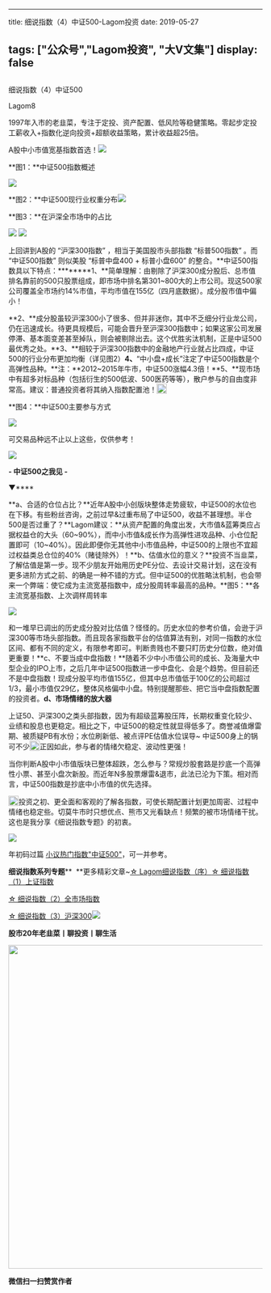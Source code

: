 
---
title:   细说指数（4）中证500-Lagom投资
date: 2019-05-27

tags: ["公众号","Lagom投资", "大V文集"]
display: false
---


## 



细说指数（4）中证500




Lagom8




1997年入市的老韭菜，专注于定投、资产配置、低风险等稳健策略。零起步定投工薪收入+指数化逆向投资+超额收益策略，累计收益超25倍。


A股中小市值宽基指数首选！<img src="https://mmbiz.qpic.cn/mmbiz_png/ZB4WjgjLjJW3KtDibicU3BB1HNQ9lDS2M5oGRnchkNPRzYsc0Ua6CIu7rZH3vAficcBEPYHU9ZTPqkic1sicT8CaxQQ/640?wx_fmt=png" data-type="png" class="" data-ratio="0.05776173285198556" data-w="554"/>

**图1：**中证500指数概述

<img class="rich_pages" data-ratio="1.1941391941391941" data-s="300,640" src="https://mmbiz.qpic.cn/mmbiz_png/ZB4WjgjLjJUYVTEYYSiav2hQQkfTgiciaqtFJabSSonAqUSUlvmvvusVwQZeUJkpx9faFrURpD00GEmBYECIlNlUQ/640?wx_fmt=png" data-type="png" data-w="546" style=""/>

**图2：**中证500现行业权重分布<img class="rich_pages" data-ratio="0.6996124031007752" data-s="300,640" src="https://mmbiz.qpic.cn/mmbiz_png/ZB4WjgjLjJUYVTEYYSiav2hQQkfTgiciaqtMFCxDEFDKwh51D4cfZyLWhSnmT3DgvxyyiaSQFNXN3mWB4vGocV3MPw/640?wx_fmt=png" data-type="png" data-w="516" style="text-align: center;"/>

**图3：**在沪深全市场中的占比

<img class="rich_pages" data-ratio="0.6554878048780488" data-s="300,640" src="https://mmbiz.qpic.cn/mmbiz_png/ZB4WjgjLjJUYVTEYYSiav2hQQkfTgiciaqtgvSiavHQNp5QL204boofRMABYCBmGkap6PAQjCL6iahcdQxNsjibS6dSw/640?wx_fmt=png" data-type="png" data-w="656" style=""/>

<img src="https://mmbiz.qpic.cn/mmbiz_png/ZB4WjgjLjJW3KtDibicU3BB1HNQ9lDS2M5oGRnchkNPRzYsc0Ua6CIu7rZH3vAficcBEPYHU9ZTPqkic1sicT8CaxQQ/640?wx_fmt=png" data-type="png" class="" data-ratio="0.05776173285198556" data-w="554"/>

上回讲到A股的 “沪深300指数” ，相当于美国股市头部指数 “标普500指数” 。而 “中证500指数” 则似美股 “标普中盘400 + 标普小盘600” 的整合。**中证500指数具以下特点：********1、**简单理解：由剔除了沪深300成分股后、总市值排名靠前的500只股票组成，即市场中排名第301~800大的上市公司。现这500家公司覆盖全市场约14%市值，平均市值在155亿（四月底数据）。成分股市值中偏小！



**2、**成分股虽较沪深300小了很多、但并非迷你，其中不乏细分行业龙公司，仍在迅速成长。待更具规模后，可能会晋升至沪深300指数中；如果这家公司发展停滞、基本面变差甚至掉队，则会被剔除出去。这个优胜劣汰机制，正是中证500最优秀之处。**3、**相较于沪深300指数中的金融地产行业就占比四成，中证500的行业分布更加均衡（详见图2）**4、**“中小盘+成长”注定了中证500指数是个高弹性品种。**注：**2012~2015年牛市，中证500涨幅4.3倍！**5、**现市场中有超多对标品种（包括衍生的500低波、500医药等等），散户参与的自由度非常高。建议：普通投资者将其纳入指数配置池！<img src="https://res.wx.qq.com/mpres/htmledition/images/icon/common/emotion_panel/smiley/smiley_79.png" data-ratio="1" data-w="20" style="display:inline-block;width:20px;vertical-align:text-bottom;"/>

**图4：**中证500主要参与方式

<img class="rich_pages" data-ratio="1.9625668449197862" data-s="300,640" src="https://mmbiz.qpic.cn/mmbiz_png/ZB4WjgjLjJUYVTEYYSiav2hQQkfTgiciaqtwj0QsE1pMic1VRjceS82aFsBonONXSrbiaVLX96arm3XZlatNLQ9En9w/640?wx_fmt=png" data-type="png" data-w="374" style=""/>

可交易品种远不止以上这些，仅供参考！

<img src="https://mmbiz.qpic.cn/mmbiz_png/ZB4WjgjLjJW3KtDibicU3BB1HNQ9lDS2M5oGRnchkNPRzYsc0Ua6CIu7rZH3vAficcBEPYHU9ZTPqkic1sicT8CaxQQ/640?wx_fmt=png" data-type="png" class="" data-ratio="0.05776173285198556" data-w="554" style="white-space: normal;"/>

**- 中证500之我见 -**

▼****

**a、合适的仓位占比？**近年A股中小创版块整体走势疲软，中证500的水位也在下移。有些粉丝咨询，之前过早&amp;过重布局了中证500，收益不甚理想。半仓500是否过重了？**Lagom建议：**从资产配置的角度出发，大市值&amp;蓝筹类应占据权益仓的大头（60~90%），而中小市值&amp;成长作为高弹性进攻品种、小仓位配置即可（10~40%）。因此即便你无其他中小市值品种，中证500的上限也不宜超过权益类总仓位的40%（赌徒除外）！**b、估值水位的意义？**投资不当韭菜，了解估值是第一步。现不少朋友开始用历史PE分位、去设计交易计划，这在没有更多进阶方式之前、的确是一种不错的方式。但中证500的优胜略汰机制，也会带来一个弊端：使它成为主流宽基指数中，成分股周转率最高的品种。**图5：**各主流宽基指数、上次调样周转率

<img class="rich_pages" data-ratio="0.3568281938325991" data-s="300,640" src="https://mmbiz.qpic.cn/mmbiz_png/ZB4WjgjLjJUYVTEYYSiav2hQQkfTgiciaqtd2ibHyZuTgoTGDj86YjPHbrInC5Zk0VWGmUwYwZnglULlp0dvmNWMnA/640?wx_fmt=png" data-type="png" data-w="454" style=""/>

和一堆早已调出的历史成分股对比估值？怪怪的。历史水位的参考价值，会逊于沪深300等市场头部指数。而且现各家指数平台的估值算法有别，对同一指数的水位区间、都有不同的定义，有限参考即可。判断贵贱也不要只盯历史分位数，绝对值更重要！**c、不要当成中盘指数！**随着不少中小市值公司的成长、及海量大中型企业的IPO上市，之后几年中证500指数进一步中盘化、会是个趋势。但目前还不是中盘指数！现成分股平均市值155亿，但其中总市值低于100亿的公司超过1/3，最小市值仅29亿，整体风格偏中小盘。特别提醒那些、把它当中盘指数配置的投资者。**d、市场情绪的放大器**

上证50、沪深300之类头部指数，因为有超级蓝筹股压阵，长期权重变化较少、业绩和股息也更稳定。相比之下，中证500的稳定性就显得低多了。商誉减值爆雷期、被质疑PB有水份；水位刷新低、被点评PE估值水位误导~ 中证500身上的锅可不少<img src="https://res.wx.qq.com/mpres/htmledition/images/icon/common/emotion_panel/smiley/smiley_4.png" data-ratio="1" data-w="20" style="display: inline-block;width: 20px;vertical-align: text-bottom;"/>正因如此，参与者的情绪欠稳定、波动性更强！

当你判断A股中小市值版块已整体超跌，怎么参与？常规炒股套路是抄底一个高弹性小票、甚至小盘次新股。而近年N多股票爆雷&amp;退市，此法已沦为下策。相对而言，中证500指数是抄底中小市值的优先选择。



<img src="https://res.wx.qq.com/mpres/htmledition/images/icon/common/emotion_panel/smiley/smiley_66.png" data-ratio="1" data-w="20" style="display:inline-block;width:20px;vertical-align:text-bottom;"/>投资之初、更全面和客观的了解各指数，可使长期配置计划更加周密、过程中情绪也稳定些。切莫牛市时只想优点、熊市又光看缺点！频繁的被市场情绪干扰。这也是我分享《细说指数专题》的初衷。

<img class="rich_pages" data-copyright="0" data-ratio="0.6659574468085107" data-s="300,640" src="https://mmbiz.qpic.cn/mmbiz_jpg/ZB4WjgjLjJX6qX4LCex0j47FvlrVXNLUJHh5nGX7kjyibDl4SIL5AxibC0iblKwgLicpxdMHxgyXNs8X3icogMq8Pww/640?wx_fmt=jpeg" data-type="jpeg" data-w="940" style=""/>

年初码过篇&nbsp;[小议热门指数"中证500"](http://mp.weixin.qq.com/s?__biz=MzI3MDQ2NjY2Mw==&amp;mid=2247484090&amp;idx=1&amp;sn=305eef8f1c568962296f215328e0656a&amp;chksm=ead1e9b2dda660a4b4495ea4897b13a98ec834e41b2075b88b0ca9fea7268eb35956de693d8f&amp;scene=21#wechat_redirect)，可一并参考。



**细说指数系列专题****&nbsp;&nbsp;**更多精彩文章~[☆ Lagom细说指数（序）](http://mp.weixin.qq.com/s?__biz=MzI3MDQ2NjY2Mw==&amp;mid=2247484133&amp;idx=1&amp;sn=16b9949c64256126b5b5044fb814f82b&amp;chksm=ead1e9eddda660fbbd651c32198faa47fd29ecd99f451da4c6570221456dd6d30c52c9afb114&amp;scene=21#wechat_redirect)[☆ 细说指数（1）上证指数](http://mp.weixin.qq.com/s?__biz=MzI3MDQ2NjY2Mw==&amp;mid=2247484179&amp;idx=1&amp;sn=b3b332ad9e177b14fa171d39e325f48f&amp;chksm=ead1e81bdda6610d6451f74405c5eecb7e099188d16a664c767173aaf281e5eafdf8dd614094&amp;scene=21#wechat_redirect)

[☆ 细说指数（2）全市场指数](http://mp.weixin.qq.com/s?__biz=MzI3MDQ2NjY2Mw==&amp;mid=2247484194&amp;idx=1&amp;sn=dca8a168a491f9b7f7da636b680b0e7c&amp;chksm=ead1e82adda6613c9b51e701b8c5707614407bc34c2c1cd7519a17df27157aaac8f9382ae3b5&amp;scene=21#wechat_redirect)

[☆ 细说指数（3）沪深300](http://mp.weixin.qq.com/s?__biz=MzI3MDQ2NjY2Mw==&amp;mid=2247484228&amp;idx=1&amp;sn=75bc9fa86ebd8419eec55d88d31bb08e&amp;chksm=ead1e84cdda6615a618b2ee2337a428b5ebf9baf9d8fd9f2e544e93a2d3e7cd0242806522e27&amp;scene=21#wechat_redirect)<img src="https://mmbiz.qpic.cn/mmbiz_png/ZB4WjgjLjJW3KtDibicU3BB1HNQ9lDS2M5oGRnchkNPRzYsc0Ua6CIu7rZH3vAficcBEPYHU9ZTPqkic1sicT8CaxQQ/640?wx_fmt=png" data-type="png" class="" data-ratio="0.05776173285198556" data-w="554"/>

**股市20年老韭菜丨聊投资丨聊生活**

<img data-type="png" class="" data-ratio="0.390625" data-w="640" src="https://mmbiz.qpic.cn/mmbiz_png/ZB4WjgjLjJW3KtDibicU3BB1HNQ9lDS2M5AHEoeiaz0dQ4NfIRjBMuXvyJn8dXWm7ftklb0xqheiaMia0zbkyMJiaKzA/640?wx_fmt=png" style="box-sizing: border-box !important;overflow-wrap: break-word !important;visibility: visible !important;width: 640px !important;"/>


**微信扫一扫赞赏作者**















